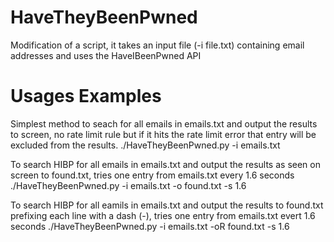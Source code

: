 # HaveTheyBeenPwned
Modification of a script, it takes an input file (-i file.txt) containing email addresses and uses the HaveIBeenPwned API

# Usages Examples

Simplest method to seach for all emails in emails.txt and output the results to screen, no rate limit rule but if it hits the rate limit error that entry will be excluded from the results.
./HaveTheyBeenPwned.py -i emails.txt 

To search HIBP for all emails in emails.txt and output the results as seen on screen to found.txt, tries one entry from emails.txt every 1.6 seconds
./HaveTheyBeenPwned.py -i emails.txt -o found.txt -s 1.6

To search HIBP for all eamils in emails.txt and output the results to found.txt prefixing each line with a dash (-), tries one entry from emails.txt evert 1.6 seconds
./HaveTheyBeenPwned.py -i emails.txt -oR found.txt -s 1.6
